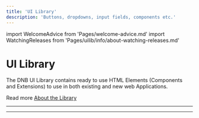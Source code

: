 ```yaml
---
title: 'UI Library'
description: 'Buttons, dropdowns, input fields, components etc.'
---
```


import WelcomeAdvice from 'Pages/welcome-advice.md'
import WatchingReleases from 'Pages/uilib/info/about-watching-releases.md'

# UI Library

The DNB UI Library contains ready to use HTML Elements (Components and Extensions) to use in both existing and new web Applications.

Read more [About the Library](/uilib/about-the-lib)

---

<WatchingReleases />

---

<WelcomeAdvice />
